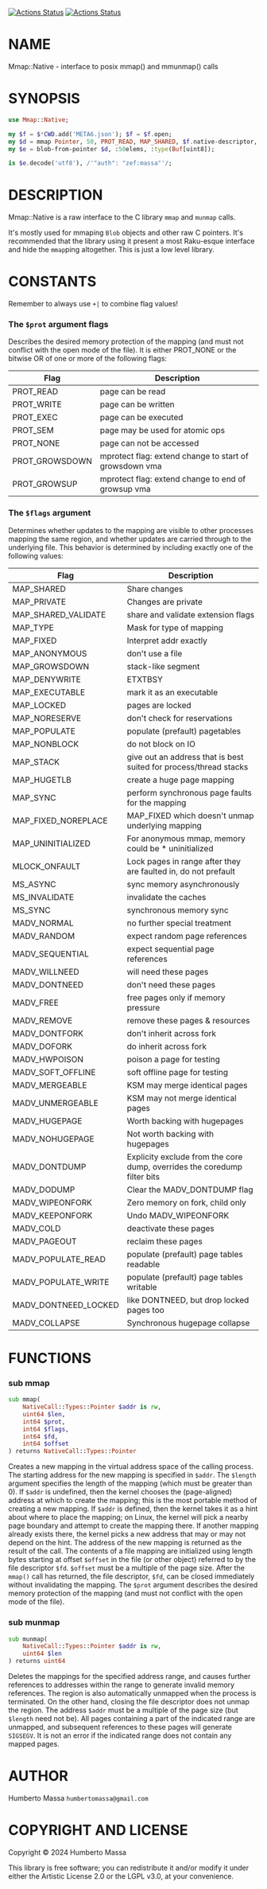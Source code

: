 [![Actions Status](https://github.com/massa/Mmap-Native/actions/workflows/linux.yml/badge.svg)](https://github.com/massa/Mmap-Native/actions) [![Actions Status](https://github.com/massa/Mmap-Native/actions/workflows/macos.yml/badge.svg)](https://github.com/massa/Mmap-Native/actions)

NAME
====

Mmap::Native - interface to posix mmap() and mmunmap() calls

SYNOPSIS
========

```raku
use Mmap::Native;

my $f = $*CWD.add('META6.json'); $f = $f.open;
my $d = mmap Pointer, 50, PROT_READ, MAP_SHARED, $f.native-descriptor, 0;
my $e = blob-from-pointer $d, :50elems, :type(Buf[uint8]);

is $e.decode('utf8'), /'"auth": "zef:massa"'/;
```

DESCRIPTION
===========

Mmap::Native is a raw interface to the C library `mmap` and `munmap` calls.

It's mostly used for mmaping `Blob` objects and other raw C pointers. It's recommended that the library using it present a most Raku-esque interface and hide the `mmap`ping altogether. This is just a low level library.

CONSTANTS
=========

Remember to always use `+|` to combine flag values!

### The `$prot` argument flags

Describes the desired memory protection of the mapping (and must not conflict with the open mode of the file). It is either PROT_NONE or the bitwise OR of one or more of the following flags:

<table class="pod-table">
<thead><tr>
<th>Flag</th> <th>Description</th>
</tr></thead>
<tbody>
<tr> <td>PROT_READ</td> <td>page can be read</td> </tr> <tr> <td>PROT_WRITE</td> <td>page can be written</td> </tr> <tr> <td>PROT_EXEC</td> <td>page can be executed</td> </tr> <tr> <td>PROT_SEM</td> <td>page may be used for atomic ops</td> </tr> <tr> <td>PROT_NONE</td> <td>page can not be accessed</td> </tr> <tr> <td>PROT_GROWSDOWN</td> <td>mprotect flag: extend change to start of growsdown vma</td> </tr> <tr> <td>PROT_GROWSUP</td> <td>mprotect flag: extend change to end of growsup vma</td> </tr>
</tbody>
</table>

### The `$flags` argument

Determines whether updates to the mapping are visible to other processes mapping the same region, and whether updates are carried through to the underlying file. This behavior is determined by including exactly one of the following values:

<table class="pod-table">
<thead><tr>
<th>Flag</th> <th>Description</th>
</tr></thead>
<tbody>
<tr> <td>MAP_SHARED</td> <td>Share changes</td> </tr> <tr> <td>MAP_PRIVATE</td> <td>Changes are private</td> </tr> <tr> <td>MAP_SHARED_VALIDATE</td> <td>share and validate extension flags</td> </tr> <tr> <td>MAP_TYPE</td> <td>Mask for type of mapping</td> </tr> <tr> <td>MAP_FIXED</td> <td>Interpret addr exactly</td> </tr> <tr> <td>MAP_ANONYMOUS</td> <td>don&#39;t use a file</td> </tr> <tr> <td>MAP_GROWSDOWN</td> <td>stack-like segment</td> </tr> <tr> <td>MAP_DENYWRITE</td> <td>ETXTBSY</td> </tr> <tr> <td>MAP_EXECUTABLE</td> <td>mark it as an executable</td> </tr> <tr> <td>MAP_LOCKED</td> <td>pages are locked</td> </tr> <tr> <td>MAP_NORESERVE</td> <td>don&#39;t check for reservations</td> </tr> <tr> <td>MAP_POPULATE</td> <td>populate (prefault) pagetables</td> </tr> <tr> <td>MAP_NONBLOCK</td> <td>do not block on IO</td> </tr> <tr> <td>MAP_STACK</td> <td>give out an address that is best suited for process/thread stacks</td> </tr> <tr> <td>MAP_HUGETLB</td> <td>create a huge page mapping</td> </tr> <tr> <td>MAP_SYNC</td> <td>perform synchronous page faults for the mapping</td> </tr> <tr> <td>MAP_FIXED_NOREPLACE</td> <td>MAP_FIXED which doesn&#39;t unmap underlying mapping</td> </tr> <tr> <td>MAP_UNINITIALIZED</td> <td>For anonymous mmap, memory could be * uninitialized</td> </tr> <tr> <td>MLOCK_ONFAULT</td> <td>Lock pages in range after they are faulted in, do not prefault</td> </tr> <tr> <td>MS_ASYNC</td> <td>sync memory asynchronously</td> </tr> <tr> <td>MS_INVALIDATE</td> <td>invalidate the caches</td> </tr> <tr> <td>MS_SYNC</td> <td>synchronous memory sync</td> </tr> <tr> <td>MADV_NORMAL</td> <td>no further special treatment</td> </tr> <tr> <td>MADV_RANDOM</td> <td>expect random page references</td> </tr> <tr> <td>MADV_SEQUENTIAL</td> <td>expect sequential page references</td> </tr> <tr> <td>MADV_WILLNEED</td> <td>will need these pages</td> </tr> <tr> <td>MADV_DONTNEED</td> <td>don&#39;t need these pages</td> </tr> <tr> <td>MADV_FREE</td> <td>free pages only if memory pressure</td> </tr> <tr> <td>MADV_REMOVE</td> <td>remove these pages &amp; resources</td> </tr> <tr> <td>MADV_DONTFORK</td> <td>don&#39;t inherit across fork</td> </tr> <tr> <td>MADV_DOFORK</td> <td>do inherit across fork</td> </tr> <tr> <td>MADV_HWPOISON</td> <td>poison a page for testing</td> </tr> <tr> <td>MADV_SOFT_OFFLINE</td> <td>soft offline page for testing</td> </tr> <tr> <td>MADV_MERGEABLE</td> <td>KSM may merge identical pages</td> </tr> <tr> <td>MADV_UNMERGEABLE</td> <td>KSM may not merge identical pages</td> </tr> <tr> <td>MADV_HUGEPAGE</td> <td>Worth backing with hugepages</td> </tr> <tr> <td>MADV_NOHUGEPAGE</td> <td>Not worth backing with hugepages</td> </tr> <tr> <td>MADV_DONTDUMP</td> <td>Explicity exclude from the core dump, overrides the coredump filter bits</td> </tr> <tr> <td>MADV_DODUMP</td> <td>Clear the MADV_DONTDUMP flag</td> </tr> <tr> <td>MADV_WIPEONFORK</td> <td>Zero memory on fork, child only</td> </tr> <tr> <td>MADV_KEEPONFORK</td> <td>Undo MADV_WIPEONFORK</td> </tr> <tr> <td>MADV_COLD</td> <td>deactivate these pages</td> </tr> <tr> <td>MADV_PAGEOUT</td> <td>reclaim these pages</td> </tr> <tr> <td>MADV_POPULATE_READ</td> <td>populate (prefault) page tables readable</td> </tr> <tr> <td>MADV_POPULATE_WRITE</td> <td>populate (prefault) page tables writable</td> </tr> <tr> <td>MADV_DONTNEED_LOCKED</td> <td>like DONTNEED, but drop locked pages too</td> </tr> <tr> <td>MADV_COLLAPSE</td> <td>Synchronous hugepage collapse</td> </tr>
</tbody>
</table>

FUNCTIONS
=========

### sub mmap

```raku
sub mmap(
    NativeCall::Types::Pointer $addr is rw,
    uint64 $len,
    int64 $prot,
    int64 $flags,
    int64 $fd,
    int64 $offset
) returns NativeCall::Types::Pointer
```

Creates a new mapping in the virtual address space of the calling process. The starting address for the new mapping is specified in `$addr`. The `$length` argument specifies the length of the mapping (which must be greater than 0). If `$addr` is undefined, then the kernel chooses the (page-aligned) address at which to create the mapping; this is the most portable method of creating a new mapping. If `$addr` is defined, then the kernel takes it as a hint about where to place the mapping; on Linux, the kernel will pick a nearby page boundary and attempt to create the mapping there. If another mapping already exists there, the kernel picks a new address that may or may not depend on the hint. The address of the new mapping is returned as the result of the call. The contents of a file mapping are initialized using length bytes starting at offset `$offset` in the file (or other object) referred to by the file descriptor `$fd`. `$offset` must be a multiple of the page size. After the `mmap()` call has returned, the file descriptor, `$fd`, can be closed immediately without invalidating the mapping. The `$prot` argument describes the desired memory protection of the mapping (and must not conflict with the open mode of the file).

### sub munmap

```raku
sub munmap(
    NativeCall::Types::Pointer $addr is rw,
    uint64 $len
) returns uint64
```

Deletes the mappings for the specified address range, and causes further references to addresses within the range to generate invalid memory references. The region is also automatically unmapped when the process is terminated. On the other hand, closing the file descriptor does not unmap the region. The address `$addr` must be a multiple of the page size (but `$length` need not be). All pages containing a part of the indicated range are unmapped, and subsequent references to these pages will generate `SIGSEGV`. It is not an error if the indicated range does not contain any mapped pages.

AUTHOR
======

Humberto Massa `humbertomassa@gmail.com`

COPYRIGHT AND LICENSE
=====================

Copyright © 2024 Humberto Massa

This library is free software; you can redistribute it and/or modify it under either the Artistic License 2.0 or the LGPL v3.0, at your convenience.

